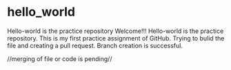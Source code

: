 # hello_world

Hello-world is the practice repository
Welcome!!! Hello-world is the practice repository.
This is my first practice assignment of GitHub.
Trying to bulid the file and creating a pull request.
Branch creation is successful.

//merging of file or code is pending//
